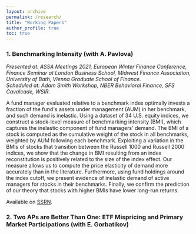 ```yaml
---
layout: archive
permalink: /research/
title: "Working Papers"
author_profile: true
toc: true
---
```

### 1. Benchmarking Intensity (with A. Pavlova)

*Presented at: ASSA Meetings 2021, European Winter Finance Conference, Finance Seminar at London Business School, Midwest Finance Association, University of Bath, Vienna Graduate School of Finance.*  
*Scheduled at: Adam Smith Workshop, NBER Behavioral Finance, SFS Cavalcade, WSIR.*

A fund manager evaluated relative to a benchmark index optimally invests a fraction of the fund's assets under management (AUM) in her benchmark, and such demand is inelastic. Using a dataset of 34 U.S. equity indices, we construct a stock-level measure of benchmarking intensity (BMI), which captures the inelastic component of fund managers' demand. The BMI of a stock is computed as the cumulative weight of the stock in all benchmarks, weighted by AUM following each benchmark. Exploiting a variation in the BMIs of stocks that transition between the Russell 1000 and Russell 2000 indices, we show that the change in BMI resulting from an index reconstitution is positively related to the size of the index effect. Our measure allows us to compute the price elasticity of demand more accurately than in the literature. Furthermore, using fund holdings around the index cutoff, we present evidence of inelastic demand of active managers for stocks in their benchmarks. Finally, we confirm the prediction of our theory that stocks with higher BMIs have lower long-run returns.

Available on [SSRN](https://papers.ssrn.com/sol3/papers.cfm?abstract_id=3689959).


### 2. Two APs are Better Than One: ETF Mispricing and Primary Market Participations (with E. Gorbatikov)


<!-- {% if author.googlescholar %}
  You can also find my articles on <u><a href="{{author.googlescholar}}">my Google Scholar profile</a>.</u>
{% endif %}

{% include base_path %}

{% for post in site.research reversed %}
  {% include archive-single.html %}
{% endfor %}
-->
